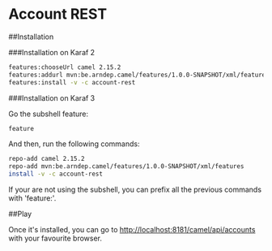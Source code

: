 Account REST
============

##Installation

###Installation on Karaf 2

```sh
features:chooseUrl camel 2.15.2
features:addurl mvn:be.arndep.camel/features/1.0.0-SNAPSHOT/xml/features
features:install -v -c account-rest
```

###Installation on Karaf 3

Go the subshell feature:

```sh
feature
```

And then, run the following commands:

```sh
repo-add camel 2.15.2
repo-add mvn:be.arndep.camel/features/1.0.0-SNAPSHOT/xml/features
install -v -c account-rest
```

If your are not using the subshell, you can prefix all the previous commands with 'feature:'.

##Play

Once it's installed, you can go to [http://localhost:8181/camel/api/accounts](http://localhost:8181/camel/api/accounts) with your favourite browser.